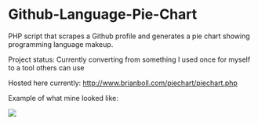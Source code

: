 # Github-Language-Pie-Chart
PHP script that scrapes a Github profile and generates a pie chart showing programming language makeup.

Project status: Currently converting from something I used once for myself to a tool others can use

Hosted here currently: http://www.brianboll.com/piechart/piechart.php

Example of what mine looked like:

<img src="http://www.brianboll.com/piechart/example.png"></img>
